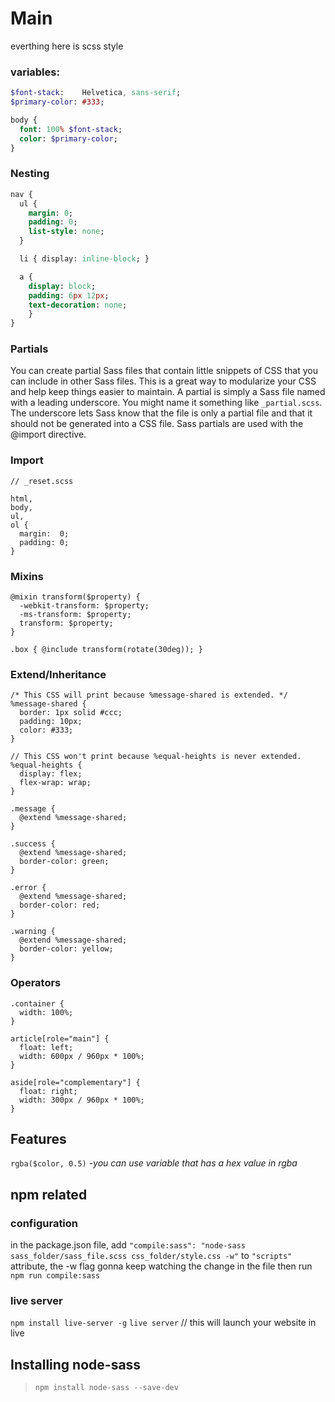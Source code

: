 # Main 
everthing here is scss style
### variables: 
``` sass
$font-stack:    Helvetica, sans-serif;
$primary-color: #333;

body {
  font: 100% $font-stack;
  color: $primary-color;
}
```

### Nesting
``` sass
nav {
  ul {
    margin: 0;
    padding: 0;
    list-style: none;
  }

  li { display: inline-block; }

  a {
    display: block;
    padding: 6px 12px;
    text-decoration: none;
    }
}
```

### Partials
You can create partial Sass files that contain little snippets of CSS that you can include in other Sass files. This is a great way to modularize your CSS and help keep things easier to maintain. A partial is simply a Sass file named with a leading underscore. You might name it something like ```_partial.scss```. The underscore lets Sass know that the file is only a partial file and that it should not be generated into a CSS file. Sass partials are used with the @import directive.

### Import
```
// _reset.scss

html,
body,
ul,
ol {
  margin:  0;
  padding: 0;
}
```
### Mixins
```
@mixin transform($property) {
  -webkit-transform: $property;
  -ms-transform: $property;
  transform: $property;
}

.box { @include transform(rotate(30deg)); }
```

### Extend/Inheritance
```
/* This CSS will print because %message-shared is extended. */
%message-shared {
  border: 1px solid #ccc;
  padding: 10px;
  color: #333;
}

// This CSS won't print because %equal-heights is never extended.
%equal-heights {
  display: flex;
  flex-wrap: wrap;
}

.message {
  @extend %message-shared;
}

.success {
  @extend %message-shared;
  border-color: green;
}

.error {
  @extend %message-shared;
  border-color: red;
}

.warning {
  @extend %message-shared;
  border-color: yellow;
}
```

### Operators
```
.container {
  width: 100%;
}

article[role="main"] {
  float: left;
  width: 600px / 960px * 100%;
}

aside[role="complementary"] {
  float: right;
  width: 300px / 960px * 100%;
}
```

## Features
```rgba($color, 0.5)``` *-you can use variable that has a hex value in rgba*


## npm related
### configuration
in the package.json file, add  ```"compile:sass": "node-sass sass_folder/sass_file.scss css_folder/style.css -w"``` to ```"scripts"```  attribute, the -w flag gonna keep watching the change in the file
then run ```npm run compile:sass```

### live server
```npm install live-server -g```
```live server``` // this will launch your website in live

## Installing node-sass
> ```npm install node-sass --save-dev```
